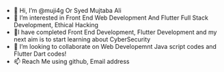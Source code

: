 - 👋 Hi, I’m @muji4g Or Syed Mujtaba Ali
- 👀 I’m interested in Front End Web Development And Flutter Full Stack Development, Ethical Hacking
- 🌱I have completed Front End Development, Flutter Development and my next aim is to start learning about CyberSecurity
- 💞️ I’m looking to collaborate on Web Developemnt Java script codes and Flutter Dart codes!
- 📫 Reach Me using github, Email address

<!---
muji4g/muji4g is a ✨ special ✨ repository because its `README.md` (this file) appears on your GitHub profile.
You can click the Preview link to take a look at your changes.
--->
